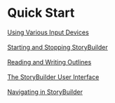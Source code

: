 # Quick Start #
[Using Various Input Devices](Using_Various_Input_Devices.md) <br/><br/>
[Starting and Stopping StoryBuilder](Starting_and_Stopping_StoryBuilder.md) <br/><br/>
[Reading and Writing Outlines](Reading_and_Writing_Outlines.md) <br/><br/>
[The StoryBuilder User Interface](The_StoryBuilder_User_Interface.md) <br/><br/>
[Navigating in StoryBuilder](Navigating_in_StoryBuilder.md) <br/><br/>
